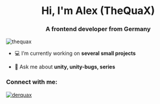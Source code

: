 <h1 align="center">Hi, I'm Alex (TheQuaX)</h1>
<h3 align="center">A frontend developer from Germany</h3>

<p align="left"> <img src="https://komarev.com/ghpvc/?username=thequax&label=Profile%20views&color=0e75b6&style=flat" alt="thequax" /> </p>



- 💻 I’m currently working on **several small projects**

- 💬 Ask me about **unity, unity-bugs, series**

<h3 align="left">Connect with me:</h3>
<p align="left"> <a href="https://twitter.com/derquax" target="blank"><img src="https://img.shields.io/twitter/follow/derquax?logo=twitter&style=for-the-badge" alt="derquax" /></a> </p>

